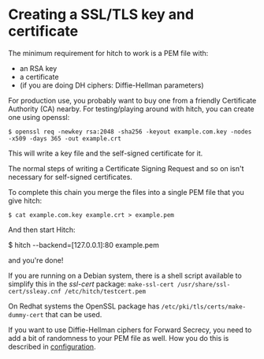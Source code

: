 # Creating a SSL/TLS key and certificate

The minimum requirement for hitch to work is a PEM file with:

  - an RSA key
  - a certificate
  - (if you are doing DH ciphers: Diffie-Hellman parameters)

For production use, you probably want to buy one from a friendly Certificate
Authority (CA) nearby. For testing/playing around with hitch, you can create one using openssl:

    $ openssl req -newkey rsa:2048 -sha256 -keyout example.com.key -nodes -x509 -days 365 -out example.crt

This will write a key file and the self-signed certificate for it.

The normal steps of writing a Certificate Signing Request and so on isn't necessary for self-signed certificates.

To complete this chain you merge the files into a single PEM file that you give hitch:


    $ cat example.com.key example.crt > example.pem


And then start Hitch:

  $ hitch --backend=[127.0.0.1]:80 example.pem

and you're done!

If you are running on a Debian system, there is a shell script available to simplify this in the _ssl-cert_ package: `make-ssl-cert /usr/share/ssl-cert/ssleay.cnf /etc/hitch/testcert.pem`

On Redhat systems the OpenSSL package has `/etc/pki/tls/certs/make-dummy-cert` that can be used.

If you want to use Diffie-Hellman ciphers for Forward Secrecy, you need to add
a bit of randomness to your PEM file as well. How you do this is described in [configuration](configuration.md).
